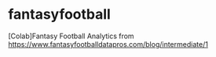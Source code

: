# fantasyfootball
[Colab]Fantasy Football Analytics from https://www.fantasyfootballdatapros.com/blog/intermediate/1
